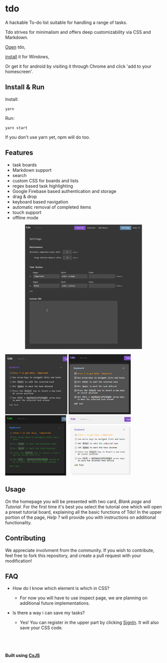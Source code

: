 # tdo


A hackable To-do list suitable for handling a range of tasks.

Tdo strives for minimalism and offers deep customizability via CSS and Markdown. 


[Open](https://tdo.cxjs.io) tdo,

[install](https://github.com/codaxy/tdo/releases/tag/1.0.0) it for Windows,

Or get it for android by visiting it through Chrome and click 'add to your homescreen'.


## Install & Run

Install:
```
yarn
```    
Run:
```
yarn start    
```

If you don't use yarn yet, npm will do too.


## Features

- task boards
- Markdown support
- search
- custom CSS for boards and lists
- regex based task highlighting
- Google Firebase based authentication and storage
- drag & drop
- keyboard based navigation
- automatic removal of completed items
- touch support
- offline mode


<div style="text-align:center"><img src="/assets/example-sped_up_2x.gif" title="Example" height="400" /></div>

<img src="/assets/original-cropped.jpg" title="Default look" width="200" /> <img src="assets/tdo-contrast-card_view-cropped.png" title="Contrast look" width="200" /> <img src="/assets/tdo-hacker-cropped.png" title="Matrix look" width="200" /> <img src="/assets/tdo-light-card_view-cropped.png" title="Light look" width="200" />



## Usage

On the homepage you will be presented with two card, *Blank page* and *Tutorial*. For the first time it's best you select the tutorial one which will open a preset tutorial board, explaining all the basic functions of Tdo! In the upper portion of the page, *Help ?* will provide you with instructions on additional functionality.


## Contributing

We appreciate involvment from the community.
If you wish to contribute, feel free to fork this repository, and create a pull request with your modification!


## FAQ

- How do I know which element is which in CSS?
    - For now you will have to use inspect page, we are planning on additional future implementations.

- Is there a way i can save my tasks?
    - Yes! You can register in the upper part by clicking [SignIn](https://tdo.cxjs.io/signIn). It will also save your CSS code.


&nbsp;
&nbsp;
&nbsp;
---


**Built using [CxJS](https://cxjs.io)**

